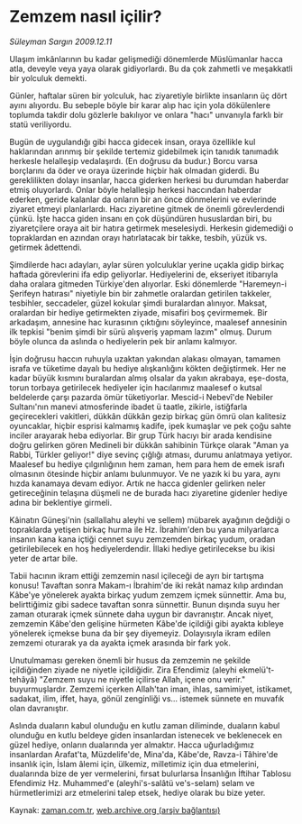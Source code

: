 # Zemzem nasıl içilir?

*Süleyman Sargın 2009.12.11*

<tr><td class="metin" colspan="2" style="padding-top: 20px; padding-left: 5px; ">Ulaşım imkânlarının bu kadar gelişmediği dönemlerde Müslümanlar hacca atla, deveyle veya yaya olarak gidiyorlardı. Bu da çok zahmetli ve meşakkatli bir yolculuk demekti.</td></tr><tr><td class="metin" colspan="2" style="padding-top: 20px; padding-left: 5px; "><p> Günler, haftalar süren bir yolculuk, hac ziyaretiyle birlikte insanların üç dört ayını alıyordu. Bu sebeple böyle bir karar alıp hac için yola dökülenlere toplumda takdir dolu gözlerle bakılıyor ve onlara "hacı" unvanıyla farklı bir statü veriliyordu.
<p>Bugün de uygulandığı gibi hacca gidecek insan, oraya özellikle kul haklarından arınmış bir şekilde tertemiz gidebilmek için tanıdık tanımadık herkesle helalleşip vedalaşırdı. (En doğrusu da budur.) Borcu varsa borçlarını da öder ve oraya üzerinde hiçbir hak olmadan giderdi. Bu gereklilikten dolayı insanlar, hacca giderken herkesi bu durumdan haberdar etmiş oluyorlardı. Onlar böyle helalleşip herkesi haccından haberdar ederken, geride kalanlar da onların bir an önce dönmelerini ve evlerinde ziyaret etmeyi planlarlardı. Hacı ziyaretine gitmek de önemli görevlerdendi çünkü. İşte hacca giden insanı en çok düşündüren hususlardan biri, bu ziyaretçilere oraya ait bir hatıra getirmek meselesiydi. Herkesin gidemediği o topraklardan en azından orayı hatırlatacak bir takke, tesbih, yüzük vs. getirmek âdettendi.
<p>Şimdilerde hacı adayları, aylar süren yolculuklar yerine uçakla gidip birkaç haftada görevlerini ifa edip geliyorlar. Hediyelerini de, ekseriyet itibarıyla daha oralara gitmeden Türkiye'den alıyorlar. Eski dönemlerde "Haremeyn-i Şerifeyn hatırası" niyetiyle bin bir zahmetle oralardan getirilen takkeler, tesbihler, seccadeler, güzel kokular şimdi buralardan alınıyor. Maksat, oralardan bir hediye getirmekten ziyade, misafiri boş çevirmemek. Bir arkadaşım, annesine hac kurasının çıktığını söyleyince, maalesef annesinin ilk tepkisi "benim şimdi bir sürü alışveriş yapmam lazım" olmuş. Durum böyle olunca da aslında o hediyelerin pek bir anlamı kalmıyor.
<p>İşin doğrusu haccın ruhuyla uzaktan yakından alakası olmayan, tamamen israfa ve tüketime dayalı bu hediye alışkanlığını kökten değiştirmek. Her ne kadar büyük kısmını buralardan almış olsalar da yakın akrabaya, eşe-dosta, torun torbaya getirilecek hediyeler için hacılarımız maalesef o kutsal beldelerde çarşı pazarda ömür tüketiyorlar. Mescid-i Nebevî'de Nebiler Sultanı'nın manevi atmosferinde ibadet ü taatle, zikirle, istiğfarla geçirecekleri vakitleri, dükkân dükkân gezip birkaç gün ömrü olan kalitesiz oyuncaklar, hiçbir esprisi kalmamış kadife, ipek kumaşlar ve pek çoğu sahte inciler arayarak heba ediyorlar. Bir grup Türk hacıyı bir arada kendisine doğru gelirken gören Medineli bir dükkân sahibinin Türkçe olarak "Aman ya Rabbi, Türkler geliyor!" diye sevinç çığlığı atması, durumu anlatmaya yetiyor. Maalesef bu hediye çılgınlığının hem zaman, hem para hem de emek israfı olmasının ötesinde hiçbir anlamı bulunmuyor. Ve ne yazık ki bu yara, aynı hızda kanamaya devam ediyor. Artık ne hacca gidenler gelirken neler getireceğinin telaşına düşmeli ne de burada hacı ziyaretine gidenler hediye adına bir beklentiye girmeli.
<p>Kâinatın Güneşi'nin (sallallahu aleyhi ve sellem) mübarek ayağının değdiği o topraklarda yetişen birkaç hurma ile Hz. İbrahim'den bu yana milyarlarca insanın kana kana içtiği cennet suyu zemzemden birkaç yudum, oradan getirilebilecek en hoş hediyelerdendir. İllaki hediye getirilecekse bu ikisi yeter de artar bile.
<p>Tabii hacının ikram ettiği zemzemin nasıl içileceği de ayrı bir tartışma konusu! Tavaftan sonra Makam-ı İbrahim'de iki rekât namaz kılıp ardından Kâbe'ye yönelerek ayakta birkaç yudum zemzem içmek sünnettir. Ama bu, belirttiğimiz gibi sadece tavaftan sonra sünnettir. Bunun dışında suyu her zaman oturarak içmek sünnete daha uygun bir davranıştır. Ancak niyet, zemzemin Kâbe'den gelişine hürmeten Kâbe'de içildiği gibi ayakta kıbleye yönelerek içmekse buna da bir şey diyemeyiz. Dolayısıyla ikram edilen zemzemi oturarak ya da ayakta içmek arasında bir fark yok.
<p>Unutulmaması gereken önemli bir husus da zemzemin ne şekilde içildiğinden ziyade ne niyetle içildiğidir. Zira Efendimiz (aleyhi ekmelü't-tehâyâ) "Zemzem suyu ne niyetle içilirse Allah, içene onu verir." buyurmuşlardır. Zemzemi içerken Allah'tan iman, ihlas, samimiyet, istikamet, sadakat, ilim, iffet, haya, gönül zenginliği vs... istemek sünnete en muvafık olan davranıştır.
<p>Aslında duaların kabul olunduğu en kutlu zaman diliminde, duaların kabul olunduğu en kutlu beldeye giden insanlardan istenecek ve beklenecek en güzel hediye, onların dualarında yer almaktır. Hacca uğurladığımız insanlardan Arafat'ta, Müzdelife'de, Mina'da, Kâbe'de, Ravza-i Tâhire'de insanlık için, İslam âlemi için, ülkemiz, milletimiz için dua etmelerini, dualarında bize de yer vermelerini, fırsat bulurlarsa İnsanlığın İftihar Tablosu Efendimiz Hz. Muhammed'e (aleyhi's-salâtü ve's-selam) selam ve hürmetlerimizi arz etmelerini talep etsek, hediye olarak bu bize yeter.<br/></p></p></p></p></p></p></p></p></td></tr>

Kaynak: [zaman.com.tr](http://zaman.com.tr/yazar.do?yazino=925610), [web.archive.org (arşiv bağlantısı)](http://web.archive.org/web/20100124034047/http://www.zaman.com.tr:80/yazar.do?yazino=925610)
